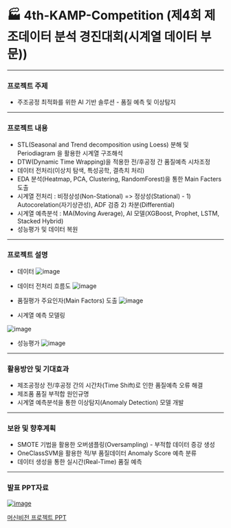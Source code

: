 # 🏭 4th-KAMP-Competition (제4회 제조데이터 분석 경진대회(시계열 데이터 부문))
---
### 프로젝트 주제
- 주조공정 최적화를 위한 AI 기반 솔루션 - 품질 예측 및 이상탐지

---
### 프로젝트 내용
- STL(Seasonal and Trend decomposition using Loess) 분해 및 Periodiagram 을 활용한 시계열 구조해석
- DTW(Dynamic Time Wrapping)을 적용한 전/후공정 간 품질예측 시차조정
- 데이터 전처리(이상치 탐색, 특성공학, 결측치 처리)
- EDA 분석(Heatmap, PCA, Clustering, RandomForest)을 통한 Main Facters 도출
- 시계열 전처리 : 비정상성(Non-Stational) => 정상성(Stational) - 1) Autocorelation(자기상관성), ADF 검증 2) 차분(Differential)
- 시계열 예측분석 : MA(Moving Average), AI 모델(XGBoost, Prophet, LSTM, Stacked Hybrid)
- 성능평가 및 데이터 복원

---
### 프로젝트 설명
- 데이터
![image](https://github.com/user-attachments/assets/e5c98405-7f2d-4829-a3be-f4dfdf95a44e)

- 데이터 전처리 흐름도
![image](https://github.com/user-attachments/assets/a1ac2d3d-67ff-424d-83fa-0807a5f95c8e)

- 품질평가 주요인자(Main Factors) 도출
![image](https://github.com/user-attachments/assets/0138e767-a13d-4563-9ad8-166aeea40ed6)

- 시계열 예측 모델링

![image](https://github.com/user-attachments/assets/ae4d004b-9bc4-490c-8d90-f32d4495fbb9)

- 성능평가
![image](https://github.com/user-attachments/assets/fea1c466-5adf-4ea3-b1cf-3c76f27f0d7b)


---
### 활용방안 및 기대효과
- 제조공정상 전/후공정 간의 시간차(Time Shift)로 인한 품질예측 오류 해결
- 제조품 품질 부적합 원인규명
- 시계열 예측분석을 통한 이상탐지(Anomaly Detection) 모델 개발

---
### 보완 및 향후계획
- SMOTE 기법을 활용한 오버샘플링(Oversampling) - 부적합 데이터 증강 생성
- OneClassSVM을 활용한 적/부 품질데이터 Anomaly Score 예측 분류
- 데이터 생성을 통한 실시간(Real-Time) 품질 예측

---
### 발표 PPT자료
[![image](https://github.com/kwanyeong/Machine-Vision/assets/124857002/f7b2b9a4-f938-486f-82ca-6ca065e4aabd)](https://github.com/kwanyeong/Machine-Vision/files/15148029/default.pptx)



[머신비전 프로젝트 PPT](https://github.com/kwanyeong/Machine-Vision/files/15148029/default.pptx)

